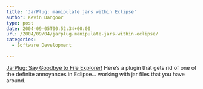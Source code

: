 ```yaml
---
title: 'JarPlug: manipulate jars within Eclipse'
author: Kevin Dangoor
type: post
date: 2004-09-05T00:52:34+00:00
url: /2004/09/04/jarplug-manipulate-jars-within-eclipse/
categories:
  - Software Development

---
```

[JarPlug: Say Goodbye to File Explorer!][1] Here&#8217;s a plugin that gets rid of one of the definite annoyances in Eclipse&#8230; working with jar files that you have around.

 [1]: http://jar-plug.sourceforge.net/ "JarPlug: Say Goodbye to File Explorer!"